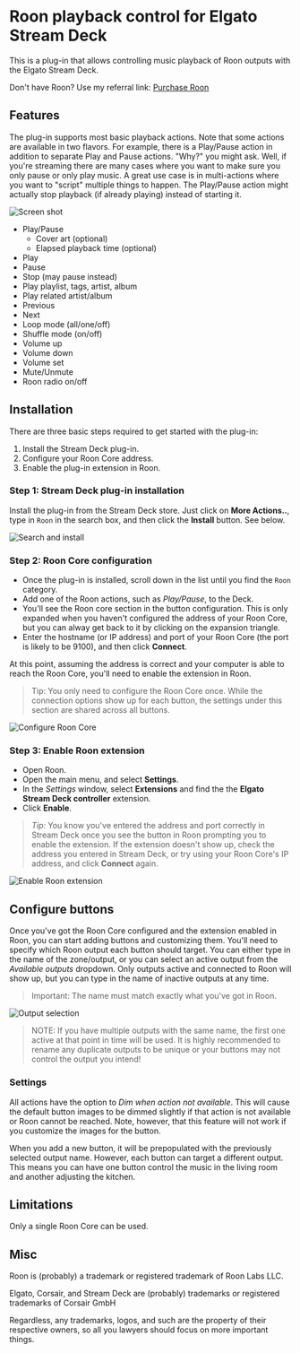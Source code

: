 # Roon playback control for Elgato Stream Deck
This is a plug-in that allows controlling music playback of Roon outputs with the Elgato Stream Deck.

Don't have Roon? Use my referral link: [Purchase Roon](https://roonlabs.com/r/flf4BxfNwEagR1t5ZBqYUA)

## Features
The plug-in supports most basic playback actions. Note that some actions are available in two flavors. For example, there is a Play/Pause action in addition to separate Play and Pause actions. "Why?" you might ask. Well, if you're streaming there are many cases where you want to make sure you only pause or only play music. A great use case is in multi-actions where you want to "script" multiple things to happen. The Play/Pause action might actually stop playback (if already playing) instead of starting it.

![Screen shot](images/screenshot.png)

- Play/Pause
  - Cover art (optional)
  - Elapsed playback time (optional)
- Play
- Pause
- Stop (may pause instead)
- Play playlist, tags, artist, album
- Play related artist/album
- Previous
- Next
- Loop mode (all/one/off)
- Shuffle mode (on/off)
- Volume up
- Volume down
- Volume set
- Mute/Unmute
- Roon radio on/off

## Installation
There are three basic steps required to get started with the plug-in:
1. Install the Stream Deck plug-in.
2. Configure your Roon Core address.
3. Enable the plug-in extension in Roon.

### Step 1: Stream Deck plug-in installation
Install the plug-in from the Stream Deck store. Just click on **More Actions..**, type in `Roon` in the search box, and then click the **Install** button. See below.

![Search and install](images/search-install.png)

### Step 2: Roon Core configuration
- Once the plug-in is installed, scroll down in the list until you find the `Roon` category.
- Add one of the Roon actions, such as _Play/Pause_, to the Deck.
- You'll see the Roon core section in the button configuration. This is only expanded when you haven't configured the address of your Roon Core, but you can alway get back to it by clicking on the expansion triangle.
- Enter the hostname (or IP address) and port of your Roon Core (the port is likely to be 9100), and then click **Connect**.

At this point, assuming the address is correct and your computer is able to reach the Roon Core, you'll need to enable the extension in Roon.

> Tip: You only need to configure the Roon Core once. While the connection options show up for each button, the settings under this section are shared across all buttons.

![Configure Roon Core](images/configure-roon-core.png)

### Step 3: Enable Roon extension
- Open Roon.
- Open the main menu, and select **Settings**.
- In the _Settings_ window, select **Extensions** and find the the **Elgato Stream Deck controller** extension.
- Click **Enable**.

> _Tip:_ You know you've entered the address and port correctly in Stream Deck once you see the button in Roon prompting you to enable the extension. If the extension doesn't show up, check the address you entered in Stream Deck, or try using your Roon Core's IP address, and click **Connect** again.

![Enable Roon extension](images/enable-roon-extension.png)

## Configure buttons
Once you've got the Roon Core configured and the extension enabled in Roon, you can start adding buttons and customizing them. You'll need to specify which Roon output each button should target. You can either type in the name of the zone/output, or you can select an active output from the _Available outputs_ dropdown. Only outputs active and connected to Roon will show up, but you can type in the name of inactive outputs at any time.

> Important: The name must match exactly what you've got in Roon.

![Output selection](images/output-selection.png)

> NOTE: If you have multiple outputs with the same name, the first one active at that point in time will be used. It is highly recommended to rename any duplicate outputs to be unique or your buttons may not control the output you intend!

### Settings
All actions have the option to _Dim when action not available_. This will cause the default button images to be dimmed slightly if that action is not available or Roon cannot be reached. Note, however, that this feature will not work if you customize the images for the button.

When you add a new button, it will be prepopulated with the previously selected output name. However, each button can target a different output. This means you can have one button control the music in the living room and another adjusting the kitchen.

## Limitations
Only a single Roon Core can be used.

## Misc
Roon is (probably) a trademark or registered trademark of Roon Labs LLC.

Elgato, Corsair, and Stream Deck are (probably) trademarks or registered trademarks of Corsair GmbH

Regardless, any trademarks, logos, and such are the property of their respective owners, so all you lawyers should focus on more important things.

